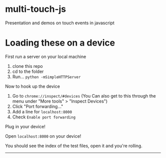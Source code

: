 multi-touch-js
==============

Presentation and demos on touch events in javascript


# Loading these on a device

First run a server on your local machine

1. clone this repo
1. cd to the folder
1. Run... `python -mSimpleHTTPServer`

Now to hook up the device

1. Go to `chrome://inspect/#devices` (You Can also get to this through the menu under "More tools" > "Inspect Devices")
1. Click "Port forwarding..."
1. Add a line for `localhost:8000`
1. Check `Enable port forwarding`

Plug in your device!

Open `localhost:8000` on your device!

You should see the index of the test files, open it and you're rolling.

---